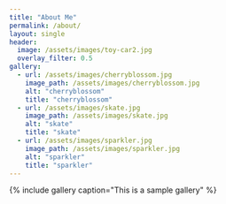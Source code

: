 ```yaml
---
title: "About Me"
permalink: /about/
layout: single
header:
  image: /assets/images/toy-car2.jpg
  overlay_filter: 0.5
gallery:
  - url: /assets/images/cherryblossom.jpg
    image_path: /assets/images/cherryblossom.jpg
    alt: "cherryblossom"
    title: "cherryblossom"
  - url: /assets/images/skate.jpg
    image_path: /assets/images/skate.jpg
    alt: "skate"
    title: "skate"
  - url: /assets/images/sparkler.jpg
    image_path: /assets/images/sparkler.jpg
    alt: "sparkler"
    title: "sparkler"
---
```


{% include gallery caption="This is a sample gallery" %}